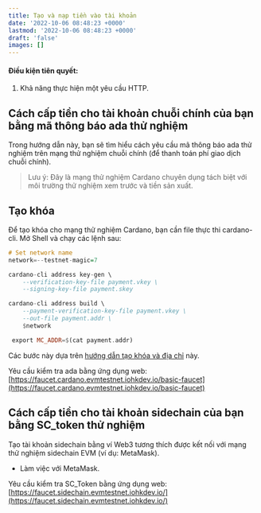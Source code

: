```yaml
---
title: Tạo và nạp tiền vào tài khoản
date: '2022-10-06 08:48:23 +0000'
lastmod: '2022-10-06 08:48:23 +0000'
draft: 'false'
images: []
---
```


#### Điều kiện tiên quyết:

1. Khả năng thực hiện một yêu cầu HTTP.

## Cách cấp tiền cho tài khoản chuỗi chính của bạn bằng mã thông báo ada thử nghiệm

Trong hướng dẫn này, bạn sẽ tìm hiểu cách yêu cầu mã thông báo ada thử nghiệm trên mạng thử nghiệm chuỗi chính (để thanh toán phí giao dịch chuỗi chính).

> Lưu ý: Đây là mạng thử nghiệm Cardano chuyên dụng tách biệt với môi trường thử nghiệm xem trước và tiền sản xuất.

## Tạo khóa

Để tạo khóa cho mạng thử nghiệm Cardano, bạn cần file thực thi cardano-cli. Mở Shell và chạy các lệnh sau:

```haskell
# Set network name
network=--testnet-magic=7

cardano-cli address key-gen \
    --verification-key-file payment.vkey \
    --signing-key-file payment.skey

cardano-cli address build \
    --payment-verification-key-file payment.vkey \
    --out-file payment.addr \
    $network

 export MC_ADDR=$(cat payment.addr)
```

Các bước này dựa trên [hướng dẫn tạo khóa và địa chỉ](https://github.com/input-output-hk/cardano-node/blob/master/doc/stake-pool-operations/3_keys_and_addresses.md) này.

Yêu cầu kiểm tra ada bằng ứng dụng web: [https://faucet.cardano.evmtestnet.iohkdev.io/basic-faucet](https://faucet.cardano.evmtestnet.iohkdev.io/basic-faucet)

## Cách cấp tiền cho tài khoản sidechain của bạn bằng SC_token thử nghiệm

Tạo tài khoản sidechain bằng ví Web3 tương thích được kết nối với mạng thử nghiệm sidechain EVM (ví dụ: MetaMask).

- Làm việc với MetaMask.

Yêu cầu kiểm tra SC_Token bằng ứng dụng web: [https://faucet.sidechain.evmtestnet.iohkdev.io/](https://faucet.sidechain.evmtestnet.iohkdev.io/)
